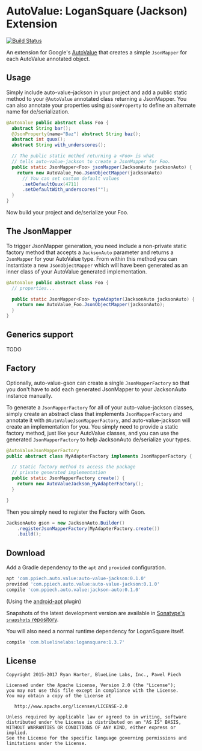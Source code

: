 # AutoValue: LoganSquare (Jackson) Extension

[![Build Status](https://travis-ci.org/ppiech/auto-value-jackson.svg?branch=master)](https://travis-ci.org/ppiech/auto-value-jackson)

An extension for Google's [AutoValue](https://github.com/google/auto) that creates a simple `JsonMapper` for each AutoValue annotated object.

## Usage

Simply include auto-value-jackson in your project and add a public static method to your `@AutoValue`
annotated class returning a JsonMapper.  You can also annotate your properties using
`@JsonProperty` to define an alternate name for de/serialization.

```java
@AutoValue public abstract class Foo {
  abstract String bar();
  @JsonProperty(name="Baz") abstract String baz();
  abstract int quux();
  abstract String with_underscores();

  // The public static method returning a <Foo> is what
  // tells auto-value-jackson to create a JsonMapper for Foo.
  public static JsonMapper<Foo> jsonMapper(JacksonAuto jacksonAuto) {
    return new AutoValue_Foo.JsonObjectMapper(jacksonAuto)
      // You can set custom default values
      .setDefaultQuux(4711)
      .setDefaultWith_underscores("");
  }
}
```

Now build your project and de/serialize your Foo.

## The JsonMapper

To trigger JsonMapper generation, you need include a non-private static factory method that accepts
a `JacksonAuto` parameter and returns a `JsonMapper` for your AutoValue type. From within this method you
can instantiate a new `JsonObjectMapper` which will have been generated as an inner class of your
AutoValue generated implementation.

```java
@AutoValue public abstract class Foo {
  // properties...

  public static JsonMapper<Foo> typeAdapter(JacksonAuto jacksonAuto) {
    return new AutoValue_Foo.JsonObjectMapper(jacksonAuto);
  }
}
```

## Generics support

TODO

## Factory

Optionally, auto-value-gson can create a single `JsonMapperFactory` so
that you don't have to add each generated JsonMapper to your JacksonAuto instance manually.

To generate a `JsonMapperFactory` for all of your auto-value-jackson classes, simply create
an abstract class that implements `JsonMapperFactory` and annotate it with `@AutoValueJsonMapperFactory`,
and auto-value-jackson will create an implementation for you.  You simply need to provide a static
factory method, just like your AutoValue classes, and you can use the generated `JsonMapperFactory`
to help JacksonAuto de/serialize your types.

```java
@AutoValueJsonMapperFactory
public abstract class MyAdapterFactory implements JsonMapperFactory {

  // Static factory method to access the package
  // private generated implementation
  public static JsonMapperFactory create() {
    return new AutoValueJackson_MyAdapterFactory();
  }

}
```

Then you simply need to register the Factory with Gson.

```java
JacksonAuto gson = new JacksonAuto.Builder()
    .registerJsonMapperFactory(MyAdapterFactory.create())
    .build();
```

## Download

Add a Gradle dependency to the `apt` and `provided` configuration.

```groovy
apt 'com.ppiech.auto.value:auto-value-jackson:0.1.0'
provided 'com.ppiech.auto.value:auto-value-jackson:0.1.0'
compile 'com.ppiech.auto.value:jackson-auto:0.1.0'
```

(Using the [android-apt](https://bitbucket.org/hvisser/android-apt) plugin)

Snapshots of the latest development version are available in [Sonatype's `snapshots` repository](https://oss.sonatype.org/content/repositories/snapshots/).

You will also need a normal runtime dependency for LoganSquare itself.

```groovy
compile 'com.bluelinelabs:logansquare:1.3.7'
```

## License

```
Copyright 2015-2017 Ryan Harter, BlueLine Labs, Inc., Pawel Piech

Licensed under the Apache License, Version 2.0 (the "License");
you may not use this file except in compliance with the License.
You may obtain a copy of the License at

   http://www.apache.org/licenses/LICENSE-2.0

Unless required by applicable law or agreed to in writing, software
distributed under the License is distributed on an "AS IS" BASIS,
WITHOUT WARRANTIES OR CONDITIONS OF ANY KIND, either express or implied.
See the License for the specific language governing permissions and
limitations under the License.
```

